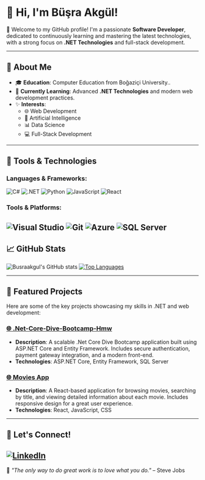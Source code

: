 # 👋 Hi, I'm Büşra Akgül!

🌟 Welcome to my GitHub profile! I'm a passionate **Software Developer**, dedicated to continuously learning and mastering the latest technologies, with a strong focus on **.NET Technologies** and full-stack development.

---

## 🧰 About Me
- 🎓 **Education**: Computer Education from Boğaziçi University..
- 🌱 **Currently Learning**: Advanced **.NET Technologies** and modern web development practices.
- ✨ **Interests**: 
  - 🌐 Web Development
  - 🤖 Artificial Intelligence
  - 📊 Data Science
  - 💻 Full-Stack Development

---

## 🔧 Tools & Technologies
### Languages & Frameworks:
![C#](https://img.shields.io/badge/C%23-239120?style=for-the-badge&logo=c-sharp&logoColor=white)
![.NET](https://img.shields.io/badge/.NET-512BD4?style=for-the-badge&logo=dotnet&logoColor=white)
![Python](https://img.shields.io/badge/Python-3776AB?style=for-the-badge&logo=python&logoColor=white)
![JavaScript](https://img.shields.io/badge/JavaScript-F7DF1E?style=for-the-badge&logo=javascript&logoColor=black)
![React](https://img.shields.io/badge/React-61DAFB?style=for-the-badge&logo=react&logoColor=black)

### Tools & Platforms:
![Visual Studio](https://img.shields.io/badge/Visual%20Studio-5C2D91?style=for-the-badge&logo=visual-studio&logoColor=white)
![Git](https://img.shields.io/badge/Git-F05032?style=for-the-badge&logo=git&logoColor=white)
![Azure](https://img.shields.io/badge/Azure-0078D4?style=for-the-badge&logo=microsoft-azure&logoColor=white)
![SQL Server](https://img.shields.io/badge/SQL%20Server-CC2927?style=for-the-badge&logo=microsoft-sql-server&logoColor=white)
---

## 📈 GitHub Stats
![Busraakgul's GitHub stats](https://github-readme-stats.vercel.app/api?username=Busraakgul&show_icons=true&theme=radical)
[![Top Languages](https://github-readme-stats.vercel.app/api/top-langs/?username=Busraakgul&layout=compact&theme=radical)](https://github.com/anuraghazra/github-readme-stats)

---

## 🚀 Featured Projects
Here are some of the key projects showcasing my skills in .NET and web development:

### [🌐 .Net-Core-Dive-Bootcamp-Hmw](https://github.com/Busraakgul/.Net-Core-Dive-Bootcamp-Hmw-)
- **Description**: A scalable .Net Core Dive Bootcamp application built using ASP.NET Core and Entity Framework. Includes secure authentication, payment gateway integration, and a modern front-end.
- **Technologies**: ASP.NET Core, Entity Framework, SQL Server

### [🌐 Movies App](https://github.com/Busraakgul/my-movies.git)
- **Description**: A React-based application for browsing movies, searching by title, and viewing detailed information about each movie. Includes responsive design for a great user experience.
- **Technologies**: React, JavaScript, CSS

---

## 🌟 Let's Connect!
[![LinkedIn](https://img.shields.io/badge/LinkedIn-0077B5?style=for-the-badge&logo=linkedin&logoColor=white)](https://www.linkedin.com/in/busra-akgul)
---

🌟 _"The only way to do great work is to love what you do."_ – Steve Jobs
